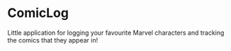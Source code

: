 # ComicLog

Little application for logging your favourite Marvel characters and tracking the 
comics that they appear in!
